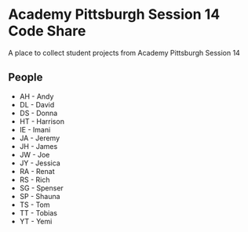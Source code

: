 # Academy Pittsburgh Session 14 Code Share

A place to collect student projects from Academy Pittsburgh Session 14

## People ##

* AH - Andy
* DL - David
* DS - Donna
* HT - Harrison
* IE - Imani
* JA - Jeremy
* JH - James
* JW - Joe
* JY - Jessica
* RA - Renat
* RS - Rich
* SG - Spenser
* SP - Shauna
* TS - Tom
* TT - Tobias
* YT - Yemi
